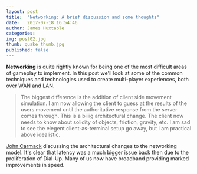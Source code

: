 ```yaml
---
layout: post
title:  "Networking: A brief discussion and some thoughts"
date:   2017-07-18 16:54:46
author: James Huxtable
categories: 
img: post02.jpg
thumb: quake_thumb.jpg
published: false
---
```


<b>Networking</b> is quite rightly known for being one of the most difficult areas of gameplay to implement. In this post we'll look at some of the common techniques and technologies used to create multi-player experiences, both over WAN and LAN. <!--more-->

>The biggest difference is the addition of client side movement simulation.
>I am now allowing the client to guess at the results of the users movement 
until the authoritative response from the server comes through.  This is a 
biiiig architectural change.  The client now needs to know about solidity 
of objects, friction, gravity, etc.  I am sad to see the elegent 
client-as-terminal setup go away, but I am practical above idealistic.

[John Carmack][carmack] discussing the architectural changes to the networking model. It's clear that latency was a much bigger issue back then due to the proliferation of Dial-Up. Many of us now have broadband providing marked improvements in speed. 

[carmack]: http://fabiensanglard.net/quakeSource/johnc-log.aug.htm
